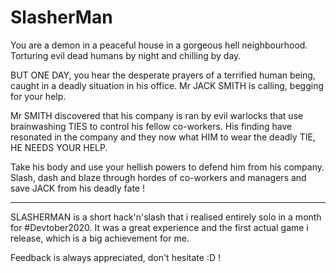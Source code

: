 # SlasherMan

You are a demon in a peaceful house in a gorgeous hell neighbourhood. Torturing evil dead humans by night and chilling by day.

BUT ONE DAY, you hear the desperate prayers of a terrified human being, caught in a deadly situation in his office. Mr JACK SMITH is calling, begging for your help.

Mr SMITH discovered that his company is ran by evil warlocks that use brainwashing TIES to control his fellow co-workers. His finding have resonated in the company and they now what HIM to wear the deadly TIE, HE NEEDS YOUR HELP.

Take his body and use your hellish powers to defend him from his company. Slash, dash and blaze through hordes of co-workers and managers and save JACK from his deadly fate !

_________________________________________________________________________

SLASHERMAN is a short hack'n'slash that i realised entirely solo in a month for #Devtober2020. It was a great experience and the first actual game i release, which is a big achievement for me.

Feedback is always appreciated, don't hesitate :D !
